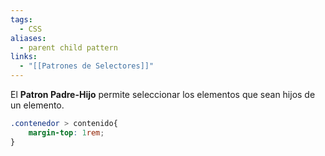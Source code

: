 ```yaml
---
tags:
  - CSS
aliases:
  - parent child pattern
links:
  - "[[Patrones de Selectores]]"
---
```

El **Patron Padre-Hijo** permite seleccionar los elementos que sean hijos de un elemento.
```css
.contenedor > contenido{
	margin-top: 1rem;
}
```